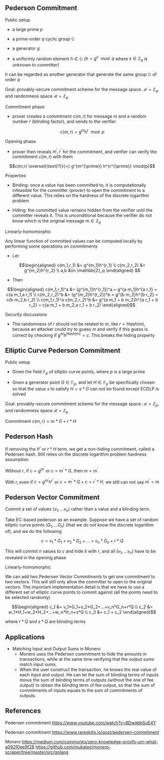 ## Pederson Commitment

Public setup

+ a large prime $p$

+ a prime-order $q$ cyclic group $\mathbb{G}$

+ a generator $g$

+ a uniformly random element $h \in \mathbb{G}$ ($h=g^s \mod{q}$ where $s \in \mathbb{Z}_q$ is unknown to committer)

$h$ can be regarded as another generator that generate the same group $\mathbb{G}$ of order $q$

Goal: provably-secure commitment scheme for the message space $\mathcal{M}=\mathbb{Z}_q$, and randomness space $\mathcal{R}=\mathbb{Z}_q$

Commitment phase

+ prover creates a commitment $c(m,r)$ for message $m$ and a random number $r$ (blinding factor), and sends to the verifier

$$c(m,r)=g^m h^r \mod{p}$$

Opening phase

+ prover then reveals $m^{\prime},r^{\prime}$ for the commitment, and verifier can verify the commitment $c(m,r)$ with them

$$c(m,r) \overset{\text{?}}{=} g^{m^{\prime}} h^{r^{\prime}} \mod{p}$$

Properties

+ Binding: once a value has been committed to, it is computationally infeasible for the committer (prover) to open the commitment to a different value. This relies on the hardness of the discrete logarithm problem

+ Hiding: the committed value remains hidden from the verifier until the committer reveals it. This is unconditional because the verifier do not know which is the original message $m \in \mathbb{Z}_q$

Linearly-homomorphic

Any linear function of committed values can be computed locally by performing some operations on commitments

+ Let

$$\begin{aligned}
c(m_1,r_1) &= g^{m_1}h^{r_1} \\
c(m_2,r_2) &= g^{m_2}h^{r_2} \\
a,b &\in \mathbb{Z}_q
\end{aligned}
$$

+ Then

$$\begin{aligned}
c(m_1,r_1)^a &= (g^{m_1}h^{r_1})^a = g^{a m_1}h^{a r_1} = c(a m_1,a r_1) \\
c(m_2,r_2)^b &= (g^{m_2}h^{r_2})^b = g^{b m_2}h^{b r_2} = c(b m_2,b r_2) \\
c(m_1,r_1)^a c(m_2,r_2)^b &= g^{a m_1 + b m_2}h^{a r_1 + b r_2} = c(a m_1 + b m_2,a r_1 + b r_2)
\end{aligned}$$

Security discussions

+ The randomness of $r$ should not be related to $m$, like $r=Hash(m)$, because an attacker could try to guess $m$ and verify if this guess is correct by checking if $g^m h^{Hash(m)}=c$. This breaks the hiding property

## Elliptic Curve Pederson Commitment

Public setup

+ Given the field $\mathbb{F}_p$ of elliptic curve points, where $p$ is a large prime

+ Given a generator point $G \in \mathbb{F}_p$, and let $H \in \mathbb{F}_p$ be specifically chosen so that the value $s$ to satisfy $H=s*G$ can not be found except ECDLP is solved

Goal: provably-secure commitment scheme for the message space $\mathcal{M}=\mathbb{Z}_p$, and randomness space $\mathcal{R}=\mathbb{Z}_p$

Commitment $c(m,r)=m*G+r*H$

## Pederson Hash

If removing the $h^r$ or $r*H$ term, we get a non-hiding commitment, called a Pedersen hash. Still relies on the discrete logarithm problem hardness assumption

Without $r$, if $c=g^{m^{\prime}}$ or $c=m^{\prime}*G$, then $m=m^{\prime}$

With r, even if $c=g^{m^{\prime}}h^{r^{\prime}}$ or $c=m^{\prime}*G + c=r^{\prime}*H$, we still can not say $m^{\prime}=m$

## Pederson Vector Commitment

Commit a set of values $(v_1,...v_n)$ rather than a value and a blinding term.

Take EC-based pederson as an example. Suppose we have a set of random elliptic curve points $(G_1,… G_n)$ (that we do _not_ know the discrete logarithm of), and we do the following

$$c=v_1*G_1+v_2*G_2+...+v_n*G_n+r*Q$$

This will commit $n$ values to $c$ and hide it with $r$, and all $(v_1,...v_n)$ have to be revealed in the opening phase

Linearly-homomorphic

We can add two Pedersen Vector Commitments to get one commitment to two vectors. This will still only allow the committer to open to the original vectors. The important implementation detail is that we have to use a different set of elliptic curve points to commit against (all the points need to be selected randomly)

$$\begin{aligned}
c_1 &= v_1*G_1+v_2*G_2+...+v_n*G_n+r*Q \\
c_2 &= w_1*H_1+w_2*H_2+...+w_n*H_n+s*Q \\
c_3 &= c_1 + c_2
\end{aligned}$$

where $r*Q$ and $s*Q$ are blinding terms

## Applications

+ Matching Input and Output Sums in Monero
	+ Monero uses the Pedersen commitment to hide the amounts in transactions, while at the same time verifying that the output sums match input sums.
	+ When the user construct the transaction, he knows the real value of each input and output. He can let the sum of blinding terms of inputs minus the sum of blinding terms of outputs (without the one of fee output) to obtain the blinding term of fee output, so that the sum of commitments of inputs equals to the sum of commitments of outputs.

## References

Pedersen commitment https://www.youtube.com/watch?v=8DwqbbSuE4Y

Pedersen commitment https://www.rareskills.io/post/pedersen-commitment

Monero https://medium.com/coinmonks/zero-knowledge-proofs-um-what-a092f0ee9f28 https://github.com/mukatee/monero-scraper/tree/master/src/golang
